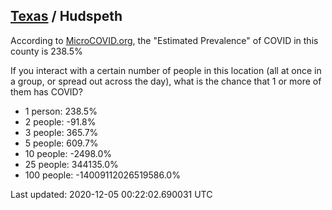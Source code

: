 
## [Texas](/united-states/texas) / Hudspeth

According to [MicroCOVID.org](http://microcovid.org),
the "Estimated Prevalence" of COVID in this county is 238.5%

If you interact with a certain number of people in this location
(all at once in a group, or spread out across the day), what is the chance that
1 or more of them has COVID?

- 1 person: 238.5%
- 2 people: -91.8%
- 3 people: 365.7%
- 5 people: 609.7%
- 10 people: -2498.0%
- 25 people: 344135.0%
- 100 people: -14009112026519586.0%

Last updated: 2020-12-05 00:22:02.690031 UTC
